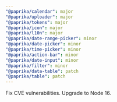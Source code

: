 ```yaml
---
"@paprika/calendar": major
"@paprika/uploader": major
"@paprika/tokens": major
"@paprika/icon": major
"@paprika/l10n": major
"@paprika/date-range-picker": minor
"@paprika/date-picker": minor
"@paprika/time-picker": minor
"@paprika/action-bar": minor
"@paprika/date-input": minor
"@paprika/filter": minor
"@paprika/data-table": patch
"@paprika/table": patch
---
```


Fix CVE vulnerabilities. Upgrade to Node 16.
